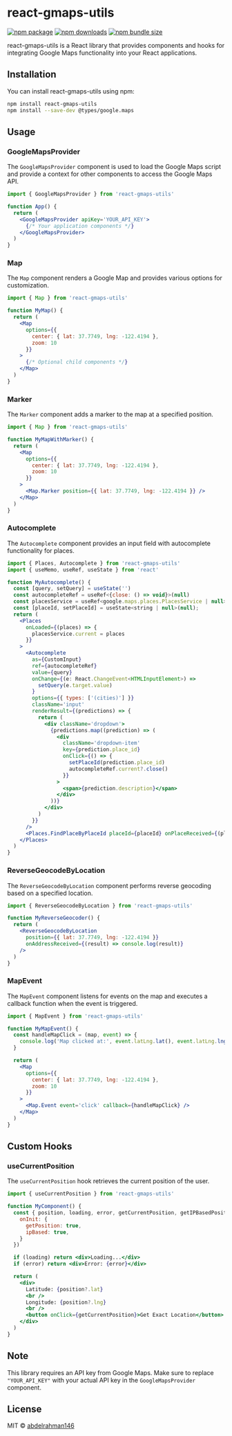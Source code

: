 # react-gmaps-utils

[![npm package](https://img.shields.io/npm/v/react-gmaps-utils)](https://www.npmjs.com/package/react-gmaps-utils)
[![npm downloads](https://img.shields.io/npm/dt/react-gmaps-utils)](https://www.npmjs.com/package/react-gmaps-utils)
[![npm bundle size](https://img.shields.io/bundlephobia/min/react-gmaps-utils)](https://www.npmjs.com/package/react-gmaps-utils)

react-gmaps-utils is a React library that provides components and hooks for integrating Google Maps functionality into your React applications.

## Installation

You can install react-gmaps-utils using npm:

```bash
npm install react-gmaps-utils
npm install --save-dev @types/google.maps
```

## Usage

### GoogleMapsProvider

The `GoogleMapsProvider` component is used to load the Google Maps script and provide a context for other components to access the Google Maps API.

```jsx
import { GoogleMapsProvider } from 'react-gmaps-utils'

function App() {
  return (
    <GoogleMapsProvider apiKey='YOUR_API_KEY'>
      {/* Your application components */}
    </GoogleMapsProvider>
  )
}
```

### Map

The `Map` component renders a Google Map and provides various options for customization.

```jsx
import { Map } from 'react-gmaps-utils'

function MyMap() {
  return (
    <Map
      options={{
        center: { lat: 37.7749, lng: -122.4194 },
        zoom: 10
      }}
    >
      {/* Optional child components */}
    </Map>
  )
}
```

### Marker

The `Marker` component adds a marker to the map at a specified position.

```jsx
import { Map } from 'react-gmaps-utils'

function MyMapWithMarker() {
  return (
    <Map
      options={{
        center: { lat: 37.7749, lng: -122.4194 },
        zoom: 10
      }}
    >
      <Map.Marker position={{ lat: 37.7749, lng: -122.4194 }} />
    </Map>
  )
}
```

### Autocomplete

The `Autocomplete` component provides an input field with autocomplete functionality for places.

```jsx
import { Places, Autocomplete } from 'react-gmaps-utils'
import { useMemo, useRef, useState } from 'react'

function MyAutocomplete() {
  const [query, setQuery] = useState('')
  const autocompleteRef = useRef<{close: () => void}>(null)
  const placesService = useRef<google.maps.places.PlacesService | null>(null)
  const [placeId, setPlaceId] = useState<string | null>(null);
  return (
    <Places
      onLoaded={(places) => {
        placesService.current = places
      }}
    >
      <Autocomplete
        as={CustomInput}
        ref={autocompleteRef}
        value={query}
        onChange={(e: React.ChangeEvent<HTMLInputElement>) =>
          setQuery(e.target.value)
        }
        options={{ types: ['(cities)'] }}
        className='input'
        renderResult={(predictions) => {
          return (
            <div className='dropdown'>
              {predictions.map((prediction) => (
                <div
                  className='dropdown-item'
                  key={prediction.place_id}
                  onClick={() => {
                    setPlaceId(prediction.place_id)
                    autocompleteRef.current?.close()
                  }}
                >
                  <span>{prediction.description}</span>
                </div>
              ))}
            </div>
          )
        }}
      />
      <Places.FindPlaceByPlaceId placeId={placeId} onPlaceReceived={(place) => {console.log(place?.geometry?.location?.toJSON())}} />
    </Places>
  )
}
```

### ReverseGeocodeByLocation

The `ReverseGeocodeByLocation` component performs reverse geocoding based on a specified location.

```jsx
import { ReverseGeocodeByLocation } from 'react-gmaps-utils'

function MyReverseGeocoder() {
  return (
    <ReverseGeocodeByLocation
      position={{ lat: 37.7749, lng: -122.4194 }}
      onAddressReceived={(result) => console.log(result)}
    />
  )
}
```

### MapEvent

The `MapEvent` component listens for events on the map and executes a callback function when the event is triggered.

```jsx
import { MapEvent } from 'react-gmaps-utils'

function MyMapEvent() {
  const handleMapClick = (map, event) => {
    console.log('Map clicked at:', event.latLng.lat(), event.latLng.lng())
  }

  return (
    <Map
      options={{
        center: { lat: 37.7749, lng: -122.4194 },
        zoom: 10
      }}
    >
      <Map.Event event='click' callback={handleMapClick} />
    </Map>
  )
}
```

## Custom Hooks

### useCurrentPosition

The `useCurrentPosition` hook retrieves the current position of the user.

```jsx
import { useCurrentPosition } from 'react-gmaps-utils'

function MyComponent() {
  const { position, loading, error, getCurrentPosition, getIPBasedPosition } = useCurrentPosition({
    onInit: {
      getPosition: true,
      ipBased: true,
    }
  })

  if (loading) return <div>Loading...</div>
  if (error) return <div>Error: {error}</div>

  return (
    <div>
      Latitude: {position?.lat}
      <br />
      Longitude: {position?.lng}
      <br />
      <button onClick={getCurrentPosition}>Get Exact Location</button>
    </div>
  )
}
```

## Note

This library requires an API key from Google Maps. Make sure to replace `"YOUR_API_KEY"` with your actual API key in the `GoogleMapsProvider` component.

## License

MIT © [abdelrahman146](https://github.com/abdelrahman146)
